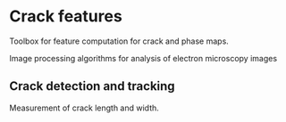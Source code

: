 # Crack features

Toolbox for feature computation for crack and phase maps.

Image processing algorithms for analysis of electron microscopy images

## Crack detection and tracking
Measurement of crack length and width.
